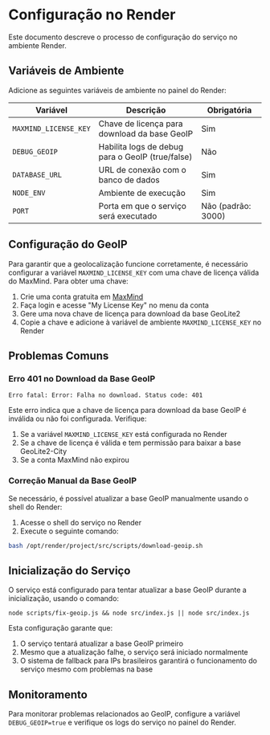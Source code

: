 # Configuração no Render

Este documento descreve o processo de configuração do serviço no ambiente Render.

## Variáveis de Ambiente

Adicione as seguintes variáveis de ambiente no painel do Render:

| Variável | Descrição | Obrigatória |
|----------|-----------|-------------|
| `MAXMIND_LICENSE_KEY` | Chave de licença para download da base GeoIP | Sim |
| `DEBUG_GEOIP` | Habilita logs de debug para o GeoIP (true/false) | Não |
| `DATABASE_URL` | URL de conexão com o banco de dados | Sim |
| `NODE_ENV` | Ambiente de execução | Sim |
| `PORT` | Porta em que o serviço será executado | Não (padrão: 3000) |

## Configuração do GeoIP

Para garantir que a geolocalização funcione corretamente, é necessário configurar a variável `MAXMIND_LICENSE_KEY` com uma chave de licença válida do MaxMind. Para obter uma chave:

1. Crie uma conta gratuita em [MaxMind](https://www.maxmind.com/en/geolite2/signup)
2. Faça login e acesse "My License Key" no menu da conta
3. Gere uma nova chave de licença para download da base GeoLite2
4. Copie a chave e adicione à variável de ambiente `MAXMIND_LICENSE_KEY` no Render

## Problemas Comuns

### Erro 401 no Download da Base GeoIP

```
Erro fatal: Error: Falha no download. Status code: 401
```

Este erro indica que a chave de licença para download da base GeoIP é inválida ou não foi configurada. Verifique:

1. Se a variável `MAXMIND_LICENSE_KEY` está configurada no Render
2. Se a chave de licença é válida e tem permissão para baixar a base GeoLite2-City
3. Se a conta MaxMind não expirou

### Correção Manual da Base GeoIP

Se necessário, é possível atualizar a base GeoIP manualmente usando o shell do Render:

1. Acesse o shell do serviço no Render
2. Execute o seguinte comando:

```bash
bash /opt/render/project/src/scripts/download-geoip.sh
```

## Inicialização do Serviço

O serviço está configurado para tentar atualizar a base GeoIP durante a inicialização, usando o comando:

```
node scripts/fix-geoip.js && node src/index.js || node src/index.js
```

Esta configuração garante que:
1. O serviço tentará atualizar a base GeoIP primeiro
2. Mesmo que a atualização falhe, o serviço será iniciado normalmente
3. O sistema de fallback para IPs brasileiros garantirá o funcionamento do serviço mesmo com problemas na base

## Monitoramento

Para monitorar problemas relacionados ao GeoIP, configure a variável `DEBUG_GEOIP=true` e verifique os logs do serviço no painel do Render. 